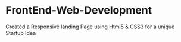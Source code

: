 # FrontEnd-Web-Development
Created a Responsive landing Page using Html5 &amp; CSS3 for a unique Startup Idea 
